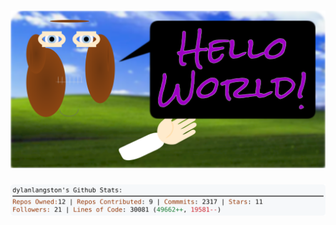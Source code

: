 <!-- 
Version 2.0.70
Built Sun Jul 07 2024 05:06:44 GMT+0000 (Coordinated Universal Time)
-->

<h1 align="center">
  <a href="https://github.com/dylanlangston/dylanlangston/tree/master/src" title="Click to View Source">
    <picture width="100%" alt="Dylan">
      <source media="(prefers-color-scheme: dark)" srcset="dylan-dark.svg?version=2.0.70">
      <img src="dylan-light.svg?version=2.0.70" alt="Dylan">
    </picture>
  </a>
</h1>

<div align="center">
  <picture width="100%" alt="Profile Info and Stats">
    <source media="(prefers-color-scheme: dark)" srcset="stats-dark.svg?version=2.0.70">
    <img src="stats-light.svg?version=2.0.70" alt="Profile Info and Stats">
  </picture>
</div>
